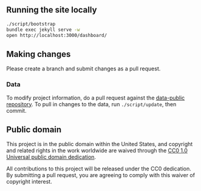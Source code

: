 ## Running the site locally

```bash
./script/bootstrap
bundle exec jekyll serve -w
open http://localhost:3000/dashboard/
```

## Making changes

Please create a branch and submit changes as a pull request.

### Data

To modify project information, do a pull request against the [data-public repository](https://github.com/18F/data-public). To pull in changes to the data, run `./script/update`, then commit.

## Public domain

This project is in the public domain within the United States, and
copyright and related rights in the work worldwide are waived through
the [CC0 1.0 Universal public domain dedication](https://creativecommons.org/publicdomain/zero/1.0/).

All contributions to this project will be released under the CC0
dedication. By submitting a pull request, you are agreeing to comply
with this waiver of copyright interest.
